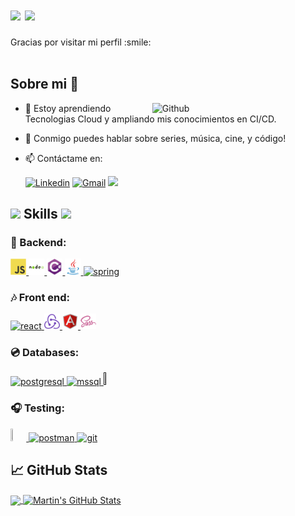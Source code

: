<p align="center">
  <h1><img src="https://readme-typing-svg.herokuapp.com/?lines=%20Soy%20Full-Stack%20Web%20App%20Developer;Experienced%20%2F%20Backend;4%2B%20years%20of%20coding%20experience;Always%20learning%20new%20things&font=Fira%20Code&center=true&width=440&height=45&color=b45f06&vCenter=true&size=22"> 
<img src ="https://raw.githubusercontent.com/MartinHeinz/MartinHeinz/master/wave.gif" width = 30px>
</h1>
</p>

<div size='42px'>Gracias por visitar mi perfil :smile: 
</div>
</br>

<h2>Sobre mi 🚀</h2>

<img width="55%" align="right" alt="Github" src="https://raw.githubusercontent.com/onimur/.github/master/.resources/git-header.svg" />


- 🌱 Estoy aprendiendo Tecnologias Cloud y ampliando mis conocimientos en CI/CD.

- 💬 Conmigo puedes hablar sobre series, música, cine, y código! 

- 📫  Contáctame en: 

     [![Linkedin](https://img.shields.io/badge/-LinkedIn-blue?style=flat&logo=Linkedin&logoColor=white)](https://www.linkedin.com/in/cristian-jonhson-alvarez/)
[![Gmail](https://img.shields.io/badge/-Gmail-c14438?style=flat&logo=Gmail&logoColor=white)](mailto:cristian.jonhson@gmail.com) <img src='https://raw.githubusercontent.com/ShahriarShafin/ShahriarShafin/main/Assets/handshake.gif' width="60px">

<h2><img src = "https://media2.giphy.com/media/QssGEmpkyEOhBCb7e1/giphy.gif?cid=ecf05e47a0n3gi1bfqntqmob8g9aid1oyj2wr3ds3mg700bl&rid=giphy.gif" width = 32px> Skills <img src="https://media.giphy.com/media/WUlplcMpOCEmTGBtBW/giphy.gif" width="30">  </h2>

<!--
<div>Frontend 
</div>
<a href= > <img width ='85px' src ='https://www.vectorlogo.zone/logos/reactjs/reactjs-ar21.svg'> </a>
<a href= > <img width ='85px' src ='https://www.vectorlogo.zone/logos/angular/angular-ar21.svg'> </a>
<a href= > <img width ='85px' src ='https://www.vectorlogo.zone/logos/w3_html5/w3_html5-ar21.svg'> </a>
<a href= > <img width ='28px' src ='https://raw.githubusercontent.com/rahulbanerjee26/githubAboutMeGenerator/main/icons/css.svg'> </a>
</br>
</br>

<div>Backend
</div>
<a href= > <img width ='85px' src ='https://www.vectorlogo.zone/logos/springio/springio-ar21.svg'> </a>
<a href= > <img width ='85px' src ='https://www.vectorlogo.zone/logos/nodejs/nodejs-ar21.svg'> </a>
</br>
</br>
<div>Base Datos
</div>
<a href= > <img width ='100px' src ='https://www.vectorlogo.zone/logos/mysql/mysql-horizontal.svg'> </a>
<a href= > <img width ='87px' src ='https://www.vectorlogo.zone/logos/firebase/firebase-ar21.svg'> </a>



-->

### 🎷 Backend:

<p align="left">
<!-- JavaScript -->
<a href="https://developer.mozilla.org/en-US/docs/Web/JavaScript" target="_blank">
     <img src="https://raw.githubusercontent.com/devicons/devicon/master/icons/javascript/javascript-original.svg" alt="javascript" width="5%" height="5%"/>
    </a>
     <!-- NodeJS -->
    <a href="https://nodejs.org" target="_blank">
        <img src="https://raw.githubusercontent.com/devicons/devicon/master/icons/nodejs/nodejs-original-wordmark.svg" alt="nodejs" width="5%" height="5%"/>
    </a>
    <!-- C# -->
    <a href="https://docs.microsoft.com/en-us/dotnet/csharp" target="_blank">
        <img src="https://raw.githubusercontent.com/devicons/devicon/master/icons/csharp/csharp-original.svg" alt="csharp" width="5%" height="5%"/>
    </a>
    <!-- Java -->
    <a href="https://www.java.com" target="_blank">
        <img src="https://raw.githubusercontent.com/devicons/devicon/master/icons/java/java-original.svg" alt="java" width="5%" height="5%"/>
    </a>
      <!-- Spring Boot -->
    <a href="https://spring.io" target="_blank">
        <img src="https://www.vectorlogo.zone/logos/springio/springio-icon.svg" alt="spring" width="5%" height="5%"/>
    </a>
</p>
<!-- React 
### 🎼 Back end:

<p align="left">
    

</p>
-->

### 🎶 Front end:

<p align="left">
    <!-- React -->
    <a href="https://reactjs.org" target="_blank">
        <img src="https://reactnative.dev/img/header_logo.svg" alt="react" width="5%" height="5%"/>
        <!-- <img src="https://devicons.github.io/devicon/devicon.git/icons/react/react-original-wordmark.svg" alt="react" width="40" height="40"/> -->
    </a>
    <!-- Redux -->
    <a href="https://redux.js.org" target="_blank">
       <img src="https://raw.githubusercontent.com/devicons/devicon/master/icons/redux/redux-original.svg" alt="redux" width="5%" height="5%"/>
    </a>
    <!-- Angular -->
    <a href="https://angular.io" target="_blank">
        <img src="https://raw.githubusercontent.com/devicons/devicon/master/icons/angularjs/angularjs-original.svg" alt="angular" width="5%" height="5%"/>
    </a>
    <!-- Sass -->
    <a href="https://sass-lang.com" target="_blank">
        <img src="https://raw.githubusercontent.com/devicons/devicon/master/icons/sass/sass-original.svg" alt="sass" width="5%" height="5%"/>
    </a>
</p>

### 💿 Databases:

<p align="left">
    <!-- PostgreSQL -->
    <a href="https://www.postgresql.org" target="_blank">
        <img src="https://cdn.jsdelivr.net/gh/devicons/devicon/icons/postgresql/postgresql-original.svg" alt="postgresql" width="5%" height="5%"/>
    </a>
    <!-- MSSQL (SQL Server) -->
    <a href="https://www.microsoft.com/en-us/sql-server" target="_blank">
        <img src="https://static.cdnlogo.com/logos/m/21/microsoft-sql-server.svg" alt="mssql" width="5%" height="5%"/>
    </a>
     <!-- Oracle -->
    <a href="" target="_blank">
     <img src="https://cdn.jsdelivr.net/gh/devicons/devicon/icons/oracle/oracle-original.svg" width="5%" height="5%" />
     </a>
</p>

### 🎧 Testing:

<p align="left">
     <!-- Jenkins -->
    <a href="https://git-scm.com" target="_blank">
    <img src="https://cdn.jsdelivr.net/gh/devicons/devicon/icons/jenkins/jenkins-original.svg" width="5%" height="5%" />
    </a>
    <!-- Postman -->
    <a href="https://postman.com" target="_blank">
        <img src="https://www.vectorlogo.zone/logos/getpostman/getpostman-icon.svg" alt="postman" width="5%" height="5%"/>
    </a>
    <!-- Git -->
    <a href="https://git-scm.com" target="_blank">
        <img src="https://www.vectorlogo.zone/logos/git-scm/git-scm-icon.svg" alt="git" width="5%" height="5%"/>
    </a>
</p>


## &#x1f4c8; GitHub Stats

<a href="https://github.com/cristianjonhson">
  <img align="center" src="https://github-readme-stats.vercel.app/api/top-langs/?username=cristianjonhson&hide=java,html,tex&title_color=ffffff&text_color=c9cacc&icon_color=2bbc8a&bg_color=1d1f21&langs_count=3" />
</a>
<a href="https://github.com/cristianjonhson">
  <img align="center" src="https://github-readme-stats.vercel.app/api?username=cristianjonhson&show_icons=true&line_height=27&count_private=true&title_color=ffffff&text_color=c9cacc&icon_color=2bbc8a&bg_color=1d1f21" alt="Martin's GitHub Stats" />
</a>


<!--
<a href="https://github.com/MartinHeinz/python-project-blueprint">
  <img align="center" src="https://github-readme-stats.vercel.app/api/pin/?username=MartinHeinz&repo=python-project-blueprint&title_color=ffffff&text_color=c9cacc&icon_color=2bbc8a&bg_color=1d1f21" />
</a>


<a href="https://github.com/MartinHeinz/go-project-blueprint">
  <img align="center" src="https://github-readme-stats.vercel.app/api/pin/?username=MartinHeinz&repo=go-project-blueprint&title_color=ffffff&text_color=c9cacc&icon_color=2bbc8a&bg_color=1d1f21" />
</a> 

-->

<!--

<h2> Mi Portfolio </h2>


[Lo puedes ver acá!](https://yanneviltwin.github.io/portfolio/)

![](https://media.giphy.com/media/tTR8i9hhxGKp3KD46E/giphy.gif)

<h2> Mis Stats en GitHub <img src='https://media1.giphy.com/media/du3J3cXyzhj75IOgvA/giphy.gif?cid=ecf05e47x2g034i9pzwtzzsd3xgg2w9nr94t4tflbbgo3008&rid=giphy.gif' width='32px'> </h2>



<p align="left">
  <a href="https://github.com/cristianjonhson"><img width="400" src="https://github-readme-stats.vercel.app/api/top-langs/?username=cristianjonhson&hide=html,scss,css, stylus&langs_count=10&layout=compact&theme=prussian">
</p>




<!--
**cristianjonhson/cristianjonhson** is a ✨ _special_ ✨ repository because its `README.md` (this file) appears on your GitHub profile.

⭐️ From [priyanshumay](https://github.com/priyanshumay)

Here are some ideas to get you started:

- 🔭 I’m currently working on ...
- 🌱 I’m currently learning ...
- 👯 I’m looking to collaborate on ...
- 🤔 I’m looking for help with ...
- 💬 Ask me about ...
- 📫 How to reach me: ...
- 😄 Pronouns: ...
- ⚡ Fun fact: ...
-->
